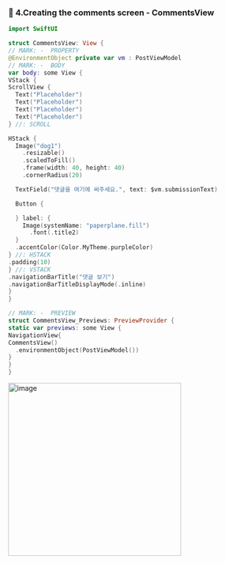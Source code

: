 ### 🔷 4.Creating the comments screen - CommentsView

```swift
import SwiftUI

struct CommentsView: View {
// MARK: -  PROPERTY
@EnvironmentObject private var vm : PostViewModel
// MARK: -  BODY
var body: some View {
VStack {
ScrollView {
  Text("Placeholder")
  Text("Placeholder")
  Text("Placeholder")
  Text("Placeholder")
} //: SCROLL

HStack {
  Image("dog1")
    .resizable()
    .scaledToFill()
    .frame(width: 40, height: 40)
    .cornerRadius(20)

  TextField("댓글을 여기에 써주세요.", text: $vm.submissionText)

  Button {

  } label: {
    Image(systemName: "paperplane.fill")
      .font(.title2)
  }
  .accentColor(Color.MyTheme.purpleColor)
} //: HSTACK
.padding(10)
} //: VSTACK
.navigationBarTitle("댓글 보기")
.navigationBarTitleDisplayMode(.inline)
}
}

// MARK: -  PREVIEW
struct CommentsView_Previews: PreviewProvider {
static var previews: some View {
NavigationView{
CommentsView()
  .environmentObject(PostViewModel())
}
}
}
```

<img width="350" alt="image" src="https://user-images.githubusercontent.com/28912774/160227018-1af8ab8f-d82d-48c3-98b8-def95458d2e3.png">
